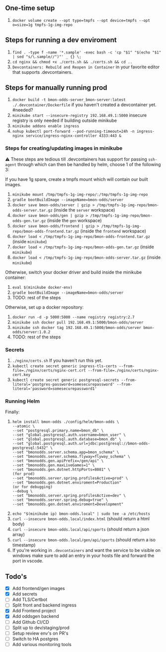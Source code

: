 ## One-time setup
1. `docker volume create --opt type=tmpfs --opt device=tmpfs --opt o=size=1g tmpfs-1g-img-repo`

## Steps for running a dev enviroment

1. `find . -type f -name '*.sample' -exec bash -c 'cp "$1" "$(echo "$1" | sed "s/\.sample//")"' _ {} \;`
2. `cd nginx && chmod +x ./certs.sh && ./certs.sh && cd ..`
3. `Devcontainers: Rebuild and Reopen in Container` in your favorite editor that supports .devcontainers.

## Steps for manually running prod

1. `docker build -t bmon-odds-server_bmon-server:latest ./.devcontainer/Dockerfile` if you haven't created a devcontainer yet. #needed?
2. `minikube start --insecure-registry 192.168.49.1:5000` insecure registry is only needed if building outside minikube
3. `minikube addons enable ingress`
4. `nohup kubectl port-forward --pod-running-timeout=24h -n ingress-nginx service/ingress-nginx-controller 4333:443 &`

### Steps for creating/updating images in minikube 
:warning: These steps are tedious till .devcontainers has support for passing `ssh-agent` through which can then be handled by helm, choose 1 of the following 3:

If you have 1g spare, create a tmpfs mount which will contain our built images.
1. `minikube mount /tmp/tmpfs-1g-img-repo/:/tmp/tmpfs-1g-img-repo`
2. `gradle bootBuildImage --imageName=bmon-odds/server`
3. `docker save bmon-odds/server | gzip > /tmp/tmpfs-1g-img-repo/bmon-odds-server.tar.gz` (inside the `server` workspace)
4. `docker save bmon-odds/gen | gzip > /tmp/tmpfs-1g-img-repo/bmon-odds-gen.tar.gz` (inside the `gen` workspace)
5. `docker save bmon-odds/frontend | gzip > /tmp/tmpfs-1g-img-repo/bmon-odds-frontend.tar.gz` (inside the `frontend` workspace)
6. `docker load < /tmp/tmpfs-1g-img-repo/bmon-odds-frontend.tar.gz` (inside `minikube`)
7. `docker load < /tmp/tmpfs-1g-img-repo/bmon-odds-gen.tar.gz` (inside `minikube`)
8. `docker load < /tmp/tmpfs-1g-img-repo/bmon-odds-server.tar.gz` (inside `minikube`)

Otherwise, switch your docker driver and build inside the minikube container:
1. `eval $(minikube docker-env)` 
2. `gradle bootBuildImage --imageName=bmon-odds/server`
3. TODO: rest of the steps
<!-- TODO: rest of the steps for the other projects -->

Otherwise, set up a docker repository:
1. `docker run -d -p 5000:5000 --name registry registry:2.7`
2. `minikube ssh docker pull 192.168.49.1:5000/bmon-odds/server`
3. `minikube ssh docker tag 192.168.49.1:5000/bmon-odds/server bmon-odds/server:1.0.2`
4. TODO: rest of the steps
<!-- TODO: rest of the steps for the other projects -->

### Secrets

1. `./nginx/certs.sh` If you haven't run this yet.
2. `kubectl create secret generic ingress-tls-certs --from-file=./nginx/certs/nginx-cert.crt --from-file=./nginx/certs/nginx-cert.key`
3. `kubectl create secret generic postgresql-secrets --from-literal='postgres-password=somesecurepassword' --from-literal='password=somesecurepassword1'`

### Running Helm

Finally:
1.  ```
	helm install bmon-odds ./config/helm/bmon-odds \
	--atomic \
	--set "postgresql.primary.name=bmon_db" \
	--set "global.postgresql.auth.username=bmon_user" \
	--set "global.postgresql.auth.database=bmon_db" \
	--set "global.postgresql.auth.url=jdbc:postgresql://bmon-odds-postgresql:5432" \
	--set "bmonodds.server.schema.app=bmon_schema" \
	--set "bmonodds.server.schema.flyway=flyway_schema" \
	--set "bmonodds.gen.apiPrefix=/gen/api" \
	--set "bmonodds.gen.maxLiveGames=1" \
	--set "bmonodds.gen.dotnet.httpPorts=8081" \
	(for prod)
	--set "bmonodds.server.spring.profilesActive=prod" \
	--set "bmonodds.gen.dotnet.enviroment=Production"
	(or for debugging)
	--debug \
	--set "bmonodds.server.spring.profilesActive=dev" \
	--set "bmonodds.server.spring.debug=true" \
	--set "bmonodds.gen.dotnet.enviroment=Development"
	```
2. `echo "$(minikube ip) bmon-odds.local" | sudo tee -a /etc/hosts`
3. `curl --insecure bmon-odds.local/index.html` (should return a html body)
4. `curl --insecure bmon-odds.local/api/sports` (should return a json array)
5. `curl --insecure bmon-odds.local/gen/api/sports` (should return a iso timestamp)
6. If you're working in `.devcontainers` and want the service to be visible on windows make sure to add an entry in your hosts file and forward the port in vscode.

## Todo's
- [x] Add frontend/gen images
- [x] Add secrets
- [ ] Add TLS/Certbot
- [ ] Split front and backend ingress
- [x] Add Frontend project
- [x] Add oddsgen backend
- [ ] Add Github CI/CD 
- [ ] Split up to dev/staging/prod
- [ ] Setup review env's on PR's
- [ ] Switch to HA postgres
- [ ] Add various monitoring tools